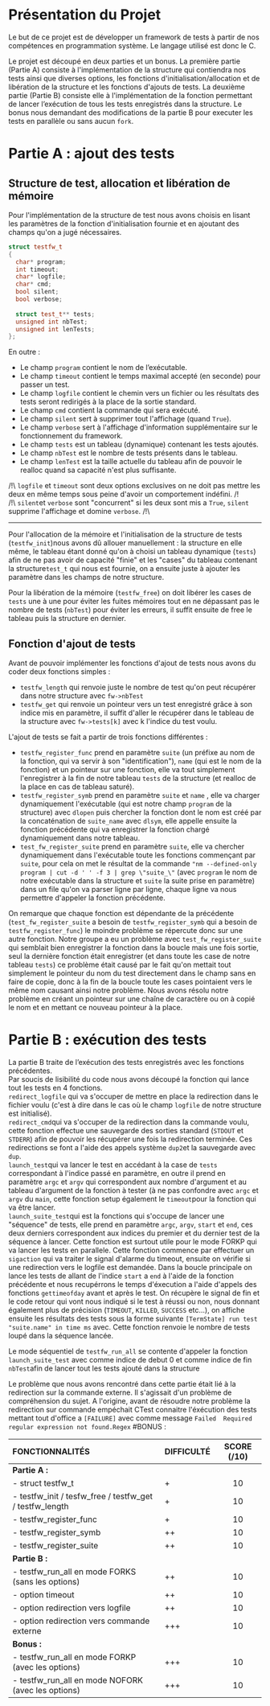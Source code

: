
# Présentation du Projet

Le but de ce projet est de développer un framework de tests à partir de nos compétences en programmation système.
Le langage utilisé est donc le C.

Le projet est découpé en deux parties et un bonus.
La première partie (Partie A) consiste à l'implémentation de la structure qui contiendra nos tests ainsi que diverses options, les fonctions d'initialisation/allocation et de libération de la structure et les fonctions d'ajouts de tests.
La deuxième partie (Partie B) consiste elle à l'implémentation de la fonction permettant de lancer l’exécution de tous les tests enregistrés dans la structure.
Le bonus nous demandant des modifications de la partie B pour executer les tests en parallèle ou sans aucun ```fork```.

# Partie A : ajout des tests

## Structure de test, allocation et libération de mémoire

Pour l'implémentation de la structure de test nous avons choisis en lisant les paramètres de la fonction d'initialisation fournie et en ajoutant des champs qu'on a jugé nécessaires.

  
```cpp
struct testfw_t
{
  char* program; 
  int timeout;
  char* logfile; 
  char* cmd; 
  bool silent; 
  bool verbose;
  
  struct test_t** tests;
  unsigned int nbTest; 
  unsigned int lenTests; 
};
```
En outre : 
 - Le champ ```program``` contient le nom de l’exécutable.
 - Le champ ```timeout``` contient le temps maximal accepté (en seconde) pour passer un test.
 - Le champ ```logfile``` contient le chemin vers un fichier ou les résultats des tests seront redirigés à la place de la sortie standard. 
 - Le champ ```cmd``` contient la commande qui sera exécuté.
 - Le champ ```silent``` sert à supprimer tout l'affichage (quand ```True```).
 - Le champ ```verbose``` sert à l'affichage d'information supplémentaire sur le fonctionnement du framework.
- Le champ ```tests``` est un tableau (dynamique) contenant les tests ajoutés.
- Le champ ```nbTest``` est le nombre de tests présents dans le tableau.
- Le champ ```lenTest``` est la taille actuelle du tableau afin de pouvoir le realloc quand sa capacité n'est plus suffisante.

/!\ ```logfile``` et ```timeout``` sont deux options exclusives on ne doit pas mettre les deux en même temps sous peine d'avoir un comportement indéfini. /!\
/!\ ```silent```et ```verbose``` sont "concurrent" si les deux sont mis a ```True```, ```silent``` supprime l'affichage et domine ```verbose```. /!\

---
Pour l'allocation de la mémoire et l'initialisation de la structure de tests (```testfw_init```)nous avons dû allouer manuellement : la structure en elle même, le tableau étant donné qu'on à choisi un tableau dynamique (```tests```) afin de ne pas avoir de capacité "finie" et les "cases" du tableau contenant la structure```test_t``` qui nous est fournie, on a ensuite juste à ajouter les paramètre dans les champs de notre structure.

Pour la libération de la mémoire (```testfw_free```) on doit libérer les cases de ```tests``` une à une pour éviter les fuites mémoires tout en ne dépassant pas le nombre de tests (```nbTest```) pour éviter les erreurs, il suffit ensuite de free le tableau puis la structure en dernier.

## Fonction d'ajout de tests

Avant de pouvoir implémenter les fonctions d'ajout de tests nous avons du coder deux fonctions simples :
- ```testfw_length``` qui renvoie juste le nombre de test qu'on peut récupérer dans notre structure avec ```fw->nbTest```
- ```testfw_get``` qui renvoie un pointeur vers un test enregistré grâce à son indice mis en paramètre, il suffit d'aller le récupérer dans le tableau de la structure avec ```fw->tests[k]``` avec k l'indice du test voulu.


L'ajout de tests se fait a partir de trois fonctions différentes : 

 - ```testfw_register_func``` prend en paramètre ```suite``` (un préfixe au nom de la fonction, qui va servir à son "identification"), ```name``` (qui est le nom de la fonction) et un pointeur sur une fonction, elle va tout simplement l'enregistrer à la fin de notre tableau ```tests``` de la structure (et realloc de la place en cas de tableau saturé).
 - ```testfw_register_symb``` prend en paramètre ```suite``` et ```name``` , elle va charger dynamiquement l'exécutable (qui est notre champ ```program``` de la structure) avec ```dlopen``` puis chercher la fonction dont le nom est créé par la concaténation de ```suite_name``` avec ```dlsym```, elle appelle ensuite la fonction précédente qui va enregistrer la fonction chargé dynamiquement dans notre tableau.
 - ```test_fw_register_suite``` prend en paramètre ```suite```, elle va chercher dynamiquement dans l'exécutable toute les fonctions commençant par ```suite```, pour cela on met le résultat de la commande ```"nm --defined-only program | cut -d ' ' -f 3 | grep \"suite_\"``` (avec ```program``` le nom de notre exécutable dans la structure et ```suite``` la suite prise en paramètre) dans un file qu'on va parser ligne par ligne, chaque ligne va nous permettre d'appeler la fonction précédente.

On remarque que chaque fonction est dépendante de la précédente (```test_fw_register_suite``` a besoin de ```testfw_register_symb``` qui a besoin de ```testfw_register_func```) le moindre problème se répercute donc sur une autre fonction. Notre groupe a eu un problème avec ```test_fw_register_suite``` qui semblait bien enregistrer la fonction dans la boucle mais une fois sortie, seul la dernière fonction était enregistrer (et dans toute les case de notre tableau ```tests```) ce problème était causé par le fait qu'on mettait tout simplement le pointeur du nom du test directement dans le champ sans en faire de copie, donc à la fin de la boucle toute les cases pointaient vers le même nom causant ainsi notre problème. Nous avons résolu notre problème en créant un pointeur sur une chaîne de caractère ou on à copié le nom et en mettant ce nouveau pointeur à la place.  

# Partie B : exécution des tests

La partie B traite de l’exécution des tests enregistrés avec les fonctions précédentes.\
Par soucis de lisibilité du code nous avons découpé la fonction qui lance tout les tests en 4 fonctions.\
```redirect_logfile``` qui va s'occuper de mettre en place la redirection dans le fichier voulu (c'est à dire dans le cas où le champ ```logfile``` de notre structure est initialisé).\
```redirect_cmd```qui va s'occuper de la redirection dans la commande voulu, cette fonction effectue une sauvegarde des sorties standard (```STDOUT``` et ```STDERR```) afin de pouvoir les récupérer une fois la redirection terminée.
Ces redirections se font a l'aide des appels système ```dup2```et la sauvegarde avec ```dup```.\
```launch_test```qui va lancer le test en accédant à la case de ```tests``` correspondant à l'indice passé en paramètre, en outre il prend en paramètre ```argc``` et ```argv``` qui correspondent aux nombre d'argument et au tableau d'argument de la fonction à tester (à ne pas confondre avec ```argc``` et ```argv``` du ```main```, cette fonction setup également le ```timeout```pour la fonction qui va être lancer.\
```launch_suite_test```qui est la fonctions qui s'occupe de lancer une "séquence" de tests, elle prend en paramètre ```argc```, ```argv```, ```start``` et ```end```, ces deux derniers correspondent aux indices du premier et du dernier test de la séquence à lancer. Cette fonction est surtout utile pour le mode FORKP qui va lancer les tests en parallele. Cette fonction commence par effectuer un ```sigaction``` qui va traiter le signal d'alarme du timeout, ensuite on vérifie si une redirection vers le logfile est demandée. Dans la boucle principale on lance les tests de allant de l'indice ```start``` a ```end``` à l'aide de la fonction précédente et nous recupérrons le temps d'éxecution a l'aide d'appels des fonctions ```gettimeofday``` avant et après le test. On récupère le signal de fin et le code retour qui vont nous indiqué si le test à réussi ou non, nous donnant également plus de précision (```TIMEOUT```, ```KILLED```, ```SUCCESS``` etc...), on affiche ensuite les résultats des tests sous la forme suivante ```[TermState] run test "suite.name" in time ms``` avec. Cette fonction renvoie le nombre de tests loupé dans la séquence lancée.

Le mode séquentiel de ```testfw_run_all``` se contente d'appeler la fonction ```launch_suite_test``` avec comme indice de debut 0 et comme indice de fin ```nbTest```afin de lancer tout les tests ajouté dans la structure

Le problème que nous avons rencontré dans cette partie était lié à la redirection sur la commande externe. Il s'agissait d'un problème de compréhension du sujet. A l'origine, avant de résoudre notre problème la redirection sur commande empéchait CTest connaitre l'éxécution des tests mettant tout d'office a ```[FAILURE]``` avec comme message ```Failed  Required regular expression not found.Regex```
#BONUS : 





|FONCTIONNALITÉS  |DIFFICULTÉ  |SCORE (/10)|
|:--|:--|:--:|
|**Partie A :**   |  |    |
|- struct testfw_t|+|10|
|- testfw_init / tesfw_free / testfw_get / testfw_length|+|10|
|- testfw_register_func|+|10|
|- testfw_register_symb|++|10|
|- testfw_register_suite|++|10|
|**Partie B :**|||
|- testfw_run_all en mode FORKS (sans les options)|++|10|
|- option timeout|++|10|
|- option redirection vers logfile|++|10|
|- option redirection vers commande externe|+++|10|
|**Bonus :**|||
|- testfw_run_all en mode FORKP (avec les options)|+++|10|
|- testfw_run_all en mode NOFORK (avec les options)|+++|10|
